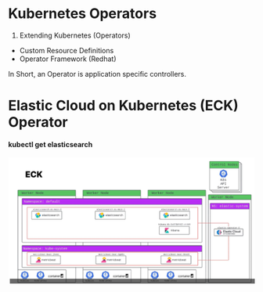 # Kubernetes Operators 

1. Extending Kubernetes (Operators) 
- Custom Resource Definitions 
- Operator Framework (Redhat)

In Short, an Operator is application specific controllers. 


# Elastic Cloud on Kubernetes (ECK) Operator 

#### kubectl get elasticsearch


![ECK-Operator](image.png)


